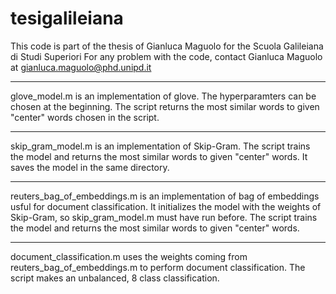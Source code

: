 # tesigalileiana

This code is part of the thesis of Gianluca Maguolo for the Scuola Galileiana di Studi Superiori
For any problem with the code, contact Gianluca Maguolo at gianluca.maguolo@phd.unipd.it

***********************************************************************************
glove_model.m is an implementation of glove. The hyperparamters can be chosen at the beginning. The script returns the most similar words to given "center" words chosen in the script.

***********************************************************************************
skip_gram_model.m is an implementation of Skip-Gram. The script trains the model and returns the most similar words to given "center" words. It saves the model in the same directory.

***********************************************************************************
reuters_bag_of_embeddings.m is an implementation of bag of embeddings usful for document classification. It initializes the model with the weights of Skip-Gram, so skip_gram_model.m must have run before. The script trains the model and returns the most similar words to given "center" words.

***********************************************************************************
document_classification.m uses the weights coming from reuters_bag_of_embeddings.m to perform document classification. The script makes an unbalanced, 8 class classification.
